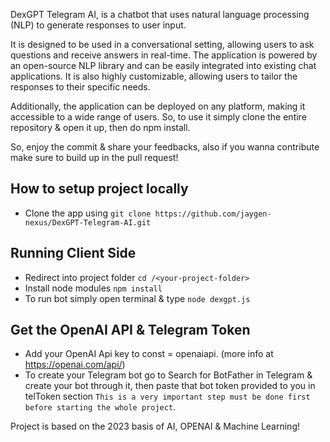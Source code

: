 DexGPT Telegram AI, is a chatbot that uses natural language processing (NLP) to generate responses to user input. 

It is designed to be used in a conversational setting, allowing users to ask questions and receive answers in real-time. The application is powered by an open-source
NLP library and can be easily integrated into existing chat applications. It is also highly customizable, allowing users to tailor the responses to their specific
needs. 

Additionally, the application can be deployed on any platform, making it accessible to a wide range of users. So, to use it simply clone the entire repository & open
it up, then do npm install.

So, enjoy the commit & share your feedbacks, also if you wanna contribute make sure to build up in the pull request!

## How to setup project locally
* Clone the app using ``` git clone https://github.com/jaygen-nexus/DexGPT-Telegram-AI.git ```

## Running Client Side
* Redirect into project folder ``` cd /<your-project-folder> ```
* Install node modules ``` npm install ```
* To run bot simply open terminal & type ``` node dexgpt.js ```

## Get the OpenAI API & Telegram Token
* Add your OpenAI Api key to const = openaiapi. (more info at https://openai.com/api/)
* To create your Telegram bot go to Search for BotFather in Telegram & create your bot through it, then paste that bot token provided to you in telToken section ``` This is a very important step must be done first before starting the whole project ```.

Project is based on the 2023 basis of AI, OPENAI & Machine Learning!
